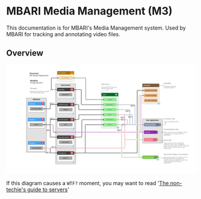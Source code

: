 # MBARI Media Management (M3)

This documentation is for MBARI's Media Management system. Used by MBARI for tracking and annotating video files.

## Overview

[![Overview Diagram](assets/images/M3SimpleDeployment.jpg)](files/M3SimpleDeployment.pdf)

If this diagram causes a `WTF?` moment, you may want to read '[The non-techie's guide to servers](https://hackernoon.com/the-non-techies-guide-to-servers-af1fa3dbf7d8)'

